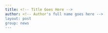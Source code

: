 ```yaml
---
title: <!-- Title Goes Here -->
author: <!-- Author's full name goes here -->
layout: post
group: news
---
```


<!-- Content goes here in the markdown format. The page title should be saved as Year-Month-Day-Title.md in the _posts folder when draft is complete to publish -->

